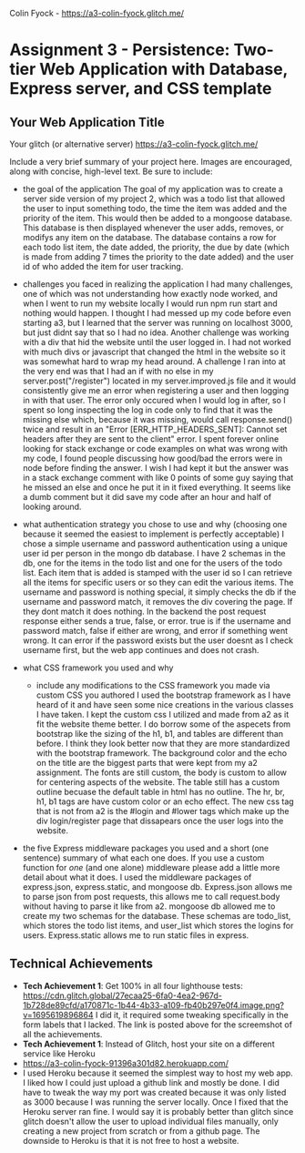 Colin Fyock - https://a3-colin-fyock.glitch.me/

Assignment 3 - Persistence: Two-tier Web Application with Database, Express server, and CSS template
===

## Your Web Application Title

Your glitch (or alternative server) 
https://a3-colin-fyock.glitch.me/

Include a very brief summary of your project here. Images are encouraged, along with concise, high-level text. Be sure to include:

- the goal of the application
The goal of my application was to create a server side version of my project 2, which was a todo list that allowed the user to input something todo,
the time the item was added and the priority of the item. This would then be added to a mongoose database. This database is then displayed whenever
the user adds, removes, or modifys any item on the database. The database contains a row for each todo list item, the date added, the priority,
the due by date (which is made from adding 7 times the priority to the date added) and the user id of who added the item for user tracking.
- challenges you faced in realizing the application
I had many challenges, one of which was not understanding how exactly node worked, and when I went to run my website locally I would run
npm run start and nothing would happen. I thought I had messed up my code before even starting a3, but I learned that the server was running
on localhost 3000, but just didnt say that so I had no idea. Another challenge was working with a div that hid the website until the user 
logged in. I had not worked with much divs or javascript that changed the html in the website so it was somewhat hard to wrap my head around.
A challenge I ran into at the very end was that I had an if with no else in my server.post("/register") located in my server.improved.js file
and it would consistently give me an error when registering a user and then logging in with that user. The error only occured when I would log
in after, so I spent so long inspecting the log in code only to find that it was the missing else which, because it was missing, would call
response.send() twice and result in an "Error [ERR_HTTP_HEADERS_SENT]: Cannot set headers after they are sent to the client" error. I spent forever
online looking for stack exchange or code examples on what was wrong with my code, I found people discussing how good/bad the errors were in node
before finding the answer. I wish I had kept it but the answer was in a stack exchange comment with like 0 points of some guy saying that he 
missed an else and once he put it in it fixed everything. It seems like a dumb comment but it did save my code after an hour and half of looking around.

- what authentication strategy you chose to use and why (choosing one because it seemed the easiest to implement is perfectly acceptable)
I chose a simple username and password authentication using a unique user id per person in the mongo db database. I have 2 schemas in the db,
one for the items in the todo list and one for the users of the todo list. Each item that is added is stamped with the user id so I can retrieve
all the items for specific users or so they can edit the various items. The username and password is nothing special, it simply checks the db
if the username and password match, it removes the div covering the page. If they dont match it does nothing. In the backend the post
request response either sends a true, false, or error. true is if the username and password match, false if either are wrong, and error
if something went wrong. It can error if the password exists but the user doesnt as I check username first, but the web app continues and does not crash.


- what CSS framework you used and why
  - include any modifications to the CSS framework you made via custom CSS you authored
I used the bootstrap framework as I have heard of it and have seen some nice creations in the various classes I have taken. I kept the custom css
I utilized and made from a2 as it fit the website theme better. I do borrow some of the aspecets from bootstrap like the sizing of the h1, b1, and tables
are different than before. I think they look better now that they are more standardized with the bootstrap framework. The background color and the 
echo on the title are the biggest parts that were kept from my a2 assignment. The fonts are still custom, the body is custom to allow for centering aspects of the website.
The table still has a custom outline becuase the default table in html has no outline. The hr, br, h1, b1 tags are have custom color or an echo effect.
The new css tag that is not from a2 is the #login and #lower tags which make up the div login/register page that dissapears once the user logs into the website.
- the five Express middleware packages you used and a short (one sentence) summary of what each one does. If you use a custom function for *one* (and one alone) middleware please 
add a little more detail about what it does.
I used the middleware packages of express.json, express.static, and mongoose db. Express.json allows me to parse json from post requests,
this allows me to call request.body without having to parse it like from a2. mongoose db allowed me to create my two schemas for the database. 
These schemas are todo_list, which stores the todo list items, and user_list which stores the logins for users. Express.static allows me to run
static files in express.

## Technical Achievements
- **Tech Achievement 1**: Get 100% in all four lighthouse tests:
https://cdn.glitch.global/27ecaa25-6fa0-4ea2-967d-1b728de89cfd/a170871c-1b44-4b33-a109-fb40b297e0f4.image.png?v=1695619896864
I did it, it required some tweaking specifically in the form labels that I lacked. The link is posted above for the screemshot of all the achievements.
- **Tech Achievement 1**: Instead of Glitch, host your site on a different service like Heroku
- https://a3-colin-fyock-91396a301d82.herokuapp.com/
- I used Heroku because it seemed the simplest way to host my web app. I liked how I could just upload a github link and mostly be done. I did have to tweak the way my port was created because it was only listed as 3000 because I was running the server locally. Once I fixed that the Heroku server ran fine. I would say it is probably better than glitch since glitch doesn't allow the user to upload individual files manually, only creating a new project from scratch or from a github page. The downside to Heroku is that it is not free to host a website.



